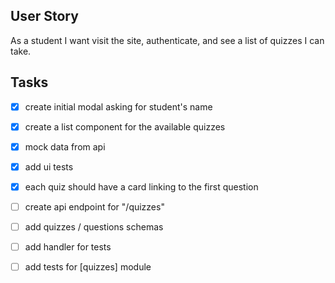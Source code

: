 ## User Story

As a student I want visit the site, authenticate, and see a list of quizzes I can take.

## Tasks

- [x] create initial modal asking for student's name
- [x] create a list component for the available quizzes
- [x] mock data from api
- [x] add ui tests
- [x] each quiz should have a card linking to the first question

- [ ] create api endpoint for "/quizzes"
- [ ] add quizzes / questions schemas
- [ ] add handler for tests
- [ ] add tests for [quizzes] module

